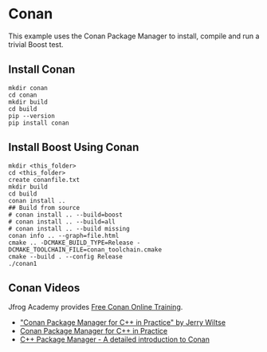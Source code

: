 Conan
=====

This example uses the Conan Package Manager to install, compile and run a
trivial Boost test.

Install Conan
-------------

```
mkdir conan
cd conan
mkdir build
cd build
pip --version
pip install conan
```

Install Boost Using Conan
-------------------------

```
mkdir <this_folder>
cd <this_folder>
create conanfile.txt
mkdir build
cd build
conan install ..
## Build from source
# conan install .. --build=boost
# conan install .. --build=all
# conan install .. --build missing
conan info .. --graph=file.html
cmake .. -DCMAKE_BUILD_TYPE=Release -DCMAKE_TOOLCHAIN_FILE=conan_toolchain.cmake
cmake --build . --config Release
./conan1
```

Conan Videos
------------

Jfrog Academy provides [Free Conan Online Training](https://academy.jfrog.com/).

* ["Conan Package Manager for C++ in Practice" by Jerry Wiltse](https://www.youtube.com/watch?v=0ekPQvSCoXE)
* [Conan Package Manager for C++ in Practice](https://www.youtube.com/watch?v=X4bPsRAXHRs)
* [C++ Package Manager - A detailed introduction to Conan](https://www.youtube.com/watch?v=T6RZ5On3xz8)

